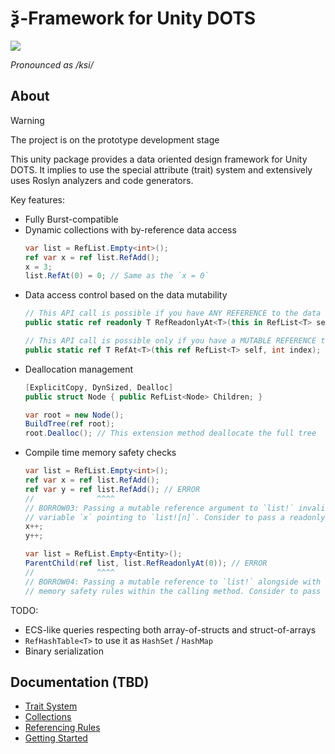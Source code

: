 # ѯ-Framework for Unity DOTS

![](Documentation~/img/logo.png)

_Pronounced as /ksi/_

## About

> [!WARNING]
> The project is on the prototype development stage

This unity package provides a data oriented design framework for Unity DOTS.
It implies to use the special attribute (trait) system
and extensively uses Roslyn analyzers and code generators.

Key features:

- Fully Burst-compatible
- Dynamic collections with by-reference data access
  ```csharp
  var list = RefList.Empty<int>();
  ref var x = ref list.RefAdd();
  x = 3;
  list.RefAt(0) = 0; // Same as the `x = 0`
  ```
- Data access control based on the data mutability
  ```csharp
  // This API call is possible if you have ANY REFERENCE to the data
  public static ref readonly T RefReadonlyAt<T>(this in RefList<T> self, int index);

  // This API call is possible only if you have a MUTABLE REFERENCE to the data
  public static ref T RefAt<T>(this ref RefList<T> self, int index);
  ```
- Deallocation management
  ```csharp
  [ExplicitCopy, DynSized, Dealloc]
  public struct Node { public RefList<Node> Children; }

  var root = new Node();
  BuildTree(ref root);
  root.Dealloc(); // This extension method deallocate the full tree
  ```
- Compile time memory safety checks
  ```csharp
  var list = RefList.Empty<int>();
  ref var x = ref list.RefAdd();
  ref var y = ref list.RefAdd(); // ERROR
  //              ^^^^
  // BORROW03: Passing a mutable reference argument to `list!` invalidates memory safety guaranties for the local
  // variable `x` pointing to `list![n]`. Consider to pass a readonly/[DynNoResize] reference to avoid the problem
  x++;
  y++;
  ```
  ```csharp
  var list = RefList.Empty<Entity>();
  ParentChild(ref list, list.RefReadonlyAt(0)); // ERROR
  //              ^^^^
  // BORROW04: Passing a mutable reference to `list!` alongside with a reference to `list[n]!` as arguments invalidates
  // memory safety rules within the calling method. Consider to pass a readonly/[DynNoResize] reference to avoid the problem
  ```

TODO:
- ECS-like queries respecting both array-of-structs and struct-of-arrays
- `RefHashTable<T>` to use it as `HashSet` / `HashMap`
- Binary serialization

## Documentation (TBD)

- [Trait System](Documentation~/traits.md)
- [Collections](Documentation~/traits.md)
- [Referencing Rules](Documentation~/borrow-checker-at-home.md)
- [Getting Started](Documentation~/getting-started.md)
